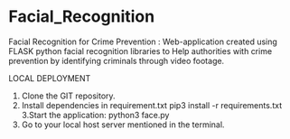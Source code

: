 # Facial_Recognition
Facial Recognition for Crime Prevention : Web-application created using FLASK python facial recognition libraries to Help authorities with crime prevention by identifying criminals through video footage.

LOCAL DEPLOYMENT

1. Clone the GIT repository.
2. Install dependencies in requirement.txt
  pip3 install -r requirements.txt
3.Start the application:
  python3 face.py
4. Go to your local host server mentioned in the terminal.
